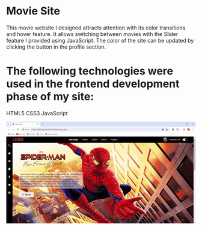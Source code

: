 # Movie Site

This movie website I designed attracts attention with its color transitions and hover feature. 
It allows switching between movies with the Slider feature I provided using JavaScript.
The color of the site can be updated by clicking the button in the profile section.

# The following technologies were used in the frontend development phase of my site:

HTML5
CSS3
JavaScript

![](Movie.gif)


